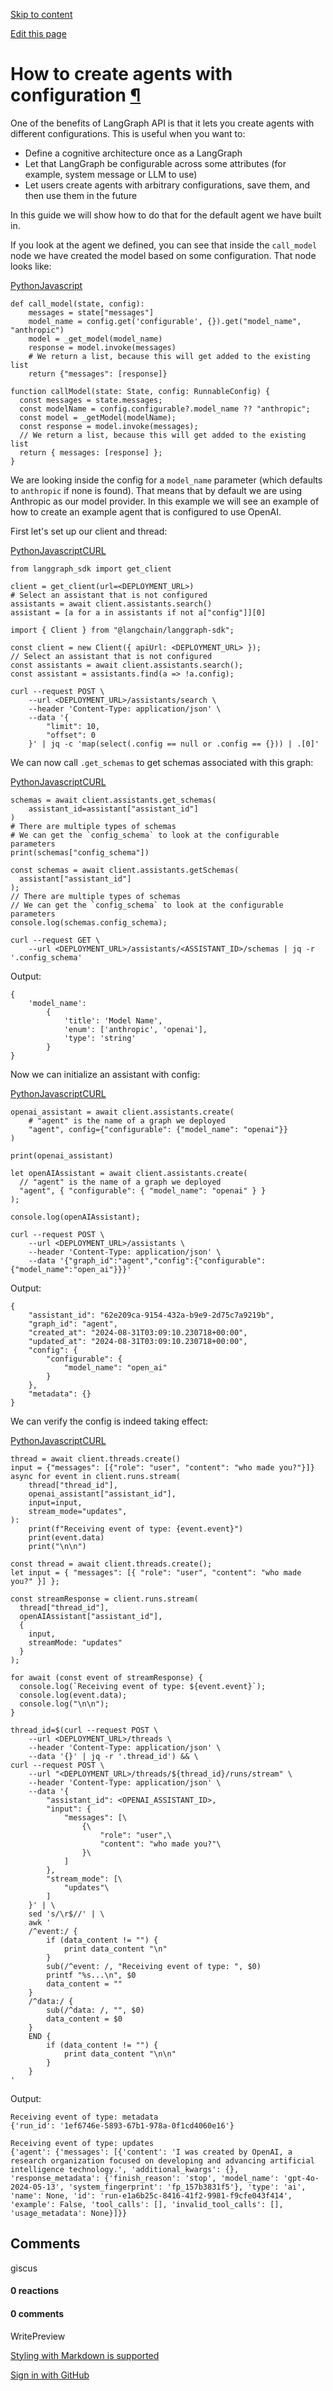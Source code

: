 [Skip to content](https://langchain-ai.github.io/langgraph/cloud/how-tos/configuration_cloud/#how-to-create-agents-with-configuration)

[Edit this page](https://github.com/langchain-ai/langgraph/edit/main/docs/docs/cloud/how-tos/configuration_cloud.md "Edit this page")

# How to create agents with configuration [¶](https://langchain-ai.github.io/langgraph/cloud/how-tos/configuration_cloud/\#how-to-create-agents-with-configuration "Permanent link")

One of the benefits of LangGraph API is that it lets you create agents with different configurations.
This is useful when you want to:

- Define a cognitive architecture once as a LangGraph
- Let that LangGraph be configurable across some attributes (for example, system message or LLM to use)
- Let users create agents with arbitrary configurations, save them, and then use them in the future

In this guide we will show how to do that for the default agent we have built in.

If you look at the agent we defined, you can see that inside the `call_model` node we have created the model based on some configuration. That node looks like:

[Python](https://langchain-ai.github.io/langgraph/cloud/how-tos/configuration_cloud/#__tabbed_1_1)[Javascript](https://langchain-ai.github.io/langgraph/cloud/how-tos/configuration_cloud/#__tabbed_1_2)

```md-code__content
def call_model(state, config):
    messages = state["messages"]
    model_name = config.get('configurable', {}).get("model_name", "anthropic")
    model = _get_model(model_name)
    response = model.invoke(messages)
    # We return a list, because this will get added to the existing list
    return {"messages": [response]}

```

```md-code__content
function callModel(state: State, config: RunnableConfig) {
  const messages = state.messages;
  const modelName = config.configurable?.model_name ?? "anthropic";
  const model = _getModel(modelName);
  const response = model.invoke(messages);
  // We return a list, because this will get added to the existing list
  return { messages: [response] };
}

```

We are looking inside the config for a `model_name` parameter (which defaults to `anthropic` if none is found). That means that by default we are using Anthropic as our model provider. In this example we will see an example of how to create an example agent that is configured to use OpenAI.

First let's set up our client and thread:

[Python](https://langchain-ai.github.io/langgraph/cloud/how-tos/configuration_cloud/#__tabbed_2_1)[Javascript](https://langchain-ai.github.io/langgraph/cloud/how-tos/configuration_cloud/#__tabbed_2_2)[CURL](https://langchain-ai.github.io/langgraph/cloud/how-tos/configuration_cloud/#__tabbed_2_3)

```md-code__content
from langgraph_sdk import get_client

client = get_client(url=<DEPLOYMENT_URL>)
# Select an assistant that is not configured
assistants = await client.assistants.search()
assistant = [a for a in assistants if not a["config"]][0]

```

```md-code__content
import { Client } from "@langchain/langgraph-sdk";

const client = new Client({ apiUrl: <DEPLOYMENT_URL> });
// Select an assistant that is not configured
const assistants = await client.assistants.search();
const assistant = assistants.find(a => !a.config);

```

```md-code__content
curl --request POST \
    --url <DEPLOYMENT_URL>/assistants/search \
    --header 'Content-Type: application/json' \
    --data '{
        "limit": 10,
        "offset": 0
    }' | jq -c 'map(select(.config == null or .config == {})) | .[0]'

```

We can now call `.get_schemas` to get schemas associated with this graph:

[Python](https://langchain-ai.github.io/langgraph/cloud/how-tos/configuration_cloud/#__tabbed_3_1)[Javascript](https://langchain-ai.github.io/langgraph/cloud/how-tos/configuration_cloud/#__tabbed_3_2)[CURL](https://langchain-ai.github.io/langgraph/cloud/how-tos/configuration_cloud/#__tabbed_3_3)

```md-code__content
schemas = await client.assistants.get_schemas(
    assistant_id=assistant["assistant_id"]
)
# There are multiple types of schemas
# We can get the `config_schema` to look at the configurable parameters
print(schemas["config_schema"])

```

```md-code__content
const schemas = await client.assistants.getSchemas(
  assistant["assistant_id"]
);
// There are multiple types of schemas
// We can get the `config_schema` to look at the configurable parameters
console.log(schemas.config_schema);

```

```md-code__content
curl --request GET \
    --url <DEPLOYMENT_URL>/assistants/<ASSISTANT_ID>/schemas | jq -r '.config_schema'

```

Output:

```
{
    'model_name':
        {
            'title': 'Model Name',
            'enum': ['anthropic', 'openai'],
            'type': 'string'
        }
}

```

Now we can initialize an assistant with config:

[Python](https://langchain-ai.github.io/langgraph/cloud/how-tos/configuration_cloud/#__tabbed_4_1)[Javascript](https://langchain-ai.github.io/langgraph/cloud/how-tos/configuration_cloud/#__tabbed_4_2)[CURL](https://langchain-ai.github.io/langgraph/cloud/how-tos/configuration_cloud/#__tabbed_4_3)

```md-code__content
openai_assistant = await client.assistants.create(
    # "agent" is the name of a graph we deployed
    "agent", config={"configurable": {"model_name": "openai"}}
)

print(openai_assistant)

```

```md-code__content
let openAIAssistant = await client.assistants.create(
  // "agent" is the name of a graph we deployed
  "agent", { "configurable": { "model_name": "openai" } }
);

console.log(openAIAssistant);

```

```md-code__content
curl --request POST \
    --url <DEPLOYMENT_URL>/assistants \
    --header 'Content-Type: application/json' \
    --data '{"graph_id":"agent","config":{"configurable":{"model_name":"open_ai"}}}'

```

Output:

```
{
    "assistant_id": "62e209ca-9154-432a-b9e9-2d75c7a9219b",
    "graph_id": "agent",
    "created_at": "2024-08-31T03:09:10.230718+00:00",
    "updated_at": "2024-08-31T03:09:10.230718+00:00",
    "config": {
        "configurable": {
            "model_name": "open_ai"
        }
    },
    "metadata": {}
}

```

We can verify the config is indeed taking effect:

[Python](https://langchain-ai.github.io/langgraph/cloud/how-tos/configuration_cloud/#__tabbed_5_1)[Javascript](https://langchain-ai.github.io/langgraph/cloud/how-tos/configuration_cloud/#__tabbed_5_2)[CURL](https://langchain-ai.github.io/langgraph/cloud/how-tos/configuration_cloud/#__tabbed_5_3)

```md-code__content
thread = await client.threads.create()
input = {"messages": [{"role": "user", "content": "who made you?"}]}
async for event in client.runs.stream(
    thread["thread_id"],
    openai_assistant["assistant_id"],
    input=input,
    stream_mode="updates",
):
    print(f"Receiving event of type: {event.event}")
    print(event.data)
    print("\n\n")

```

```md-code__content
const thread = await client.threads.create();
let input = { "messages": [{ "role": "user", "content": "who made you?" }] };

const streamResponse = client.runs.stream(
  thread["thread_id"],
  openAIAssistant["assistant_id"],
  {
    input,
    streamMode: "updates"
  }
);

for await (const event of streamResponse) {
  console.log(`Receiving event of type: ${event.event}`);
  console.log(event.data);
  console.log("\n\n");
}

```

```md-code__content
thread_id=$(curl --request POST \
    --url <DEPLOYMENT_URL>/threads \
    --header 'Content-Type: application/json' \
    --data '{}' | jq -r '.thread_id') && \
curl --request POST \
    --url "<DEPLOYMENT_URL>/threads/${thread_id}/runs/stream" \
    --header 'Content-Type: application/json' \
    --data '{
        "assistant_id": <OPENAI_ASSISTANT_ID>,
        "input": {
            "messages": [\
                {\
                    "role": "user",\
                    "content": "who made you?"\
                }\
            ]
        },
        "stream_mode": [\
            "updates"\
        ]
    }' | \
    sed 's/\r$//' | \
    awk '
    /^event:/ {
        if (data_content != "") {
            print data_content "\n"
        }
        sub(/^event: /, "Receiving event of type: ", $0)
        printf "%s...\n", $0
        data_content = ""
    }
    /^data:/ {
        sub(/^data: /, "", $0)
        data_content = $0
    }
    END {
        if (data_content != "") {
            print data_content "\n\n"
        }
    }
'

```

Output:

```
Receiving event of type: metadata
{'run_id': '1ef6746e-5893-67b1-978a-0f1cd4060e16'}

Receiving event of type: updates
{'agent': {'messages': [{'content': 'I was created by OpenAI, a research organization focused on developing and advancing artificial intelligence technology.', 'additional_kwargs': {}, 'response_metadata': {'finish_reason': 'stop', 'model_name': 'gpt-4o-2024-05-13', 'system_fingerprint': 'fp_157b3831f5'}, 'type': 'ai', 'name': None, 'id': 'run-e1a6b25c-8416-41f2-9981-f9cfe043f414', 'example': False, 'tool_calls': [], 'invalid_tool_calls': [], 'usage_metadata': None}]}}

```

## Comments

giscus

#### 0 reactions

#### 0 comments

WritePreview

[Styling with Markdown is supported](https://guides.github.com/features/mastering-markdown/ "Styling with Markdown is supported")

[Sign in with GitHub](https://giscus.app/api/oauth/authorize?redirect_uri=https%3A%2F%2Flangchain-ai.github.io%2Flanggraph%2Fcloud%2Fhow-tos%2Fconfiguration_cloud%2F)